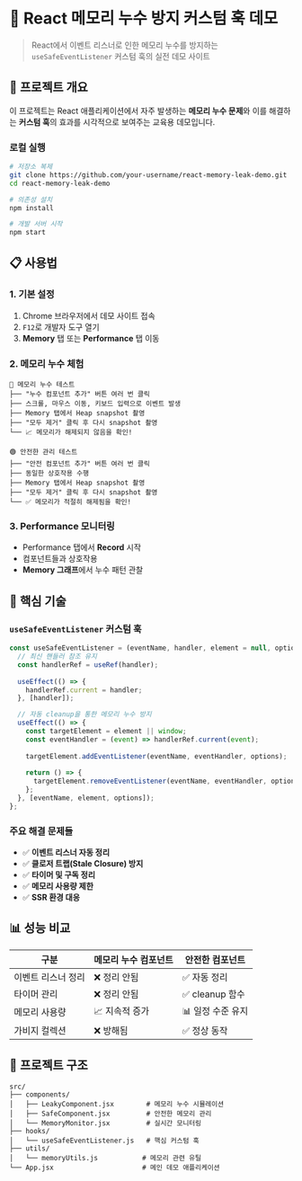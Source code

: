 # 🧠 React 메모리 누수 방지 커스텀 훅 데모

> React에서 이벤트 리스너로 인한 메모리 누수를 방지하는 `useSafeEventListener` 커스텀 훅의 실전 데모 사이트

## 🎯 프로젝트 개요

이 프로젝트는 React 애플리케이션에서 자주 발생하는 **메모리 누수 문제**와 이를 해결하는 **커스텀 훅**의 효과를 시각적으로 보여주는 교육용 데모입니다.

### 로컬 실행
```bash
# 저장소 복제
git clone https://github.com/your-username/react-memory-leak-demo.git
cd react-memory-leak-demo

# 의존성 설치
npm install

# 개발 서버 시작
npm start
```

## 📋 사용법

### 1. 기본 설정
1. Chrome 브라우저에서 데모 사이트 접속
2. `F12`로 개발자 도구 열기
3. **Memory** 탭 또는 **Performance** 탭 이동

### 2. 메모리 누수 체험
```
🔴 메모리 누수 테스트
├── "누수 컴포넌트 추가" 버튼 여러 번 클릭
├── 스크롤, 마우스 이동, 키보드 입력으로 이벤트 발생
├── Memory 탭에서 Heap snapshot 촬영
├── "모두 제거" 클릭 후 다시 snapshot 촬영
└── 📈 메모리가 해제되지 않음을 확인!
```

```
🟢 안전한 관리 테스트
├── "안전 컴포넌트 추가" 버튼 여러 번 클릭
├── 동일한 상호작용 수행
├── Memory 탭에서 Heap snapshot 촬영
├── "모두 제거" 클릭 후 다시 snapshot 촬영
└── ✅ 메모리가 적절히 해제됨을 확인!
```

### 3. Performance 모니터링
- Performance 탭에서 **Record** 시작
- 컴포넌트들과 상호작용
- **Memory 그래프**에서 누수 패턴 관찰

## 🔧 핵심 기술

### `useSafeEventListener` 커스텀 훅
```javascript
const useSafeEventListener = (eventName, handler, element = null, options = {}) => {
  // 최신 핸들러 참조 유지
  const handlerRef = useRef(handler);
  
  useEffect(() => {
    handlerRef.current = handler;
  }, [handler]);

  // 자동 cleanup을 통한 메모리 누수 방지
  useEffect(() => {
    const targetElement = element || window;
    const eventHandler = (event) => handlerRef.current(event);
    
    targetElement.addEventListener(eventName, eventHandler, options);
    
    return () => {
      targetElement.removeEventListener(eventName, eventHandler, options);
    };
  }, [eventName, element, options]);
};
```

### 주요 해결 문제들
- ✅ **이벤트 리스너 자동 정리**
- ✅ **클로저 트랩(Stale Closure) 방지**
- ✅ **타이머 및 구독 정리**
- ✅ **메모리 사용량 제한**
- ✅ **SSR 환경 대응**

## 📊 성능 비교

| 구분 | 메모리 누수 컴포넌트 | 안전한 컴포넌트 |
|------|-------------------|----------------|
| 이벤트 리스너 정리 | ❌ 정리 안됨 | ✅ 자동 정리 |
| 타이머 관리 | ❌ 정리 안됨 | ✅ cleanup 함수 |
| 메모리 사용량 | 📈 지속적 증가 | 📊 일정 수준 유지 |
| 가비지 컬렉션 | ❌ 방해됨 | ✅ 정상 동작 |

## 📁 프로젝트 구조

```
src/
├── components/
│   ├── LeakyComponent.jsx        # 메모리 누수 시뮬레이션
│   ├── SafeComponent.jsx         # 안전한 메모리 관리
│   └── MemoryMonitor.jsx         # 실시간 모니터링
├── hooks/
│   └── useSafeEventListener.js   # 핵심 커스텀 훅
├── utils/
│   └── memoryUtils.js           # 메모리 관련 유틸
└── App.jsx                      # 메인 데모 애플리케이션
```
